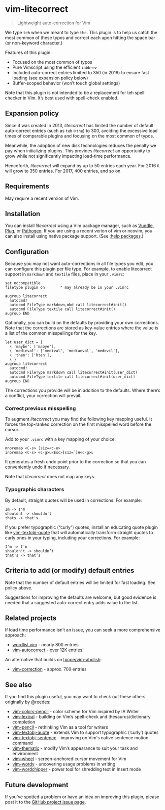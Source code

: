 # vim-litecorrect

> Lightweight auto-correction for Vim

We type `teh` when we meant to type `the`. This plugin is to help us catch
the most common of these typos and correct each upon hitting the space bar
(or non-keyword character.)

Features of this plugin:

* Focused on the most common of typos
* Pure Vimscript using the efficient `iabbrev`
* Included auto-correct entries limited to 350 (in 2016) to ensure fast
  loading (see expansion policy below)
* Buffer-scoped behavior (won’t touch global settings)

Note that this plugin is not intended to be a replacement for teh spell
checker in Vim. It’s best used with spell-check enabled.

## Expansion policy

Since it was created in 2013, _litecorrect_ has limited the number of
default auto-correct entries (such as `teh`->`the`) to 300, avoiding the
excessive load times of comparable plugins and focusing on the most common
of typos.

Meanwhile, the adoption of new disk technologies reduces the penalty we
pay when initializing plugins. This provides _litecorrect_ an opportunity
to grow while not significantly impacting load-time performance.

Henceforth, _litecorrect_ will expand by up to 50 entries each year. For
2016 it will grow to 350 entries. For 2017, 400 entries, and so on.

## Requirements

May require a recent version of Vim.

## Installation

You can install _litecorrect_ using a Vim package manager, such as
[Vundle][vnd], [Plug][plg], or [Pathogen][pth]. If you are using a recent
verion of vim or neovim, you can also install using native package support.
(See [:help packages][packages].)

[vnd]: https://github.com/gmarik/Vundle.vim
[plg]: https://github.com/junegunn/vim-plug
[pth]: https://github.com/tpope/vim-pathogen
[packages]: https://vimhelp.org/repeat.txt.html#packages

## Configuration

Because you may not want auto-corrections in all file types you edit, you can
configure this plugin per file type. For example, to enable litecorrect support
in `markdown` and `textile` files, place in your `.vimrc`:

  ```vim
  set nocompatible
  filetype plugin on       " may already be in your .vimrc

  augroup litecorrect
    autocmd!
    autocmd FileType markdown,mkd call litecorrect#init()
    autocmd FileType textile call litecorrect#init()
  augroup END
  ```

Optionally, you can build on the defaults by providing your own corrections.
Note that the corrections are stored as key-value entries where the value is
a list of the common misspellings for the key.

  ```
  let user_dict = {
    \ 'maybe': ['mabye'],
    \ 'medieval': ['medival', 'mediaeval', 'medevil'],
    \ 'then': ['hten'],
    \ }
  augroup litecorrect
    autocmd!
    autocmd FileType markdown call litecorrect#init(user_dict)
    autocmd FileType textile call litecorrect#init(user_dict)
  augroup END
  ```

The corrections you provide will be in addition to the defaults. Where
there’s a conflict, your correction will prevail.

### Correct previous misspelling

To augment _litecorrect_ you may find the following key mapping useful.
It forces the top-ranked correction on the first misspelled word
before the cursor.

Add to your `.vimrc` with a key mapping of your choice:

```vim
nnoremap <C-s> [s1z=<c-o>
inoremap <C-s> <c-g>u<Esc>[s1z=`]A<c-g>u
```

It generates a fresh undo point prior to the correction so
that you can conveniently undo if necessary.

Note that _litecorrect_ does not map any keys.

### Typographic characters

By default, straight quotes will be used in corrections. For example:

```
Im -> I'm
shouldnt -> shouldn't
thats -> that's
```

If you prefer typographic (“curly”) quotes, install an educating quote plugin
like [vim-textobj-quote][qu] that will automatically transform straight quotes
to curly ones in your typing, including your corrections. For example:

```
I'm -> I’m
shouldn't -> shouldn’t
that's -> that’s
```

## Criteria to add (or modify) default entries

Note that the number of default entries will be limited for fast loading. See
policy above.

Suggestions for improving the defaults are welcome, but good evidence is needed
that a suggested auto-correct entry adds value to the list.

## Related projects

If load time performance isn’t an issue, you can seek a more comprehensive
approach:

* [wordlist.vim](https://github.com/vim-scripts/wordlist.vim) - nearly 800 entries
* [vim-autocorrect](https://github.com/panozzaj/vim-autocorrect) - over 12K entries!

An alternative that builds on [tpope/vim-abolish][va]:

* [vim-correction](https://github.com/jdelkins/vim-correction) - approx. 700 entries

[va]: https://github.com/tpope/vim-abolish

## See also

If you find this plugin useful, you may want to check out these others
originally by [@reedes][re]:

* [vim-colors-pencil][cp] - color scheme for Vim inspired by IA Writer
* [vim-lexical][lx] - building on Vim’s spell-check and thesaurus/dictionary completion
* [vim-pencil][pn] - rethinking Vim as a tool for writers
* [vim-textobj-quote][qu] - extends Vim to support typographic (‘curly’) quotes
* [vim-textobj-sentence][ts] - improving on Vim's native sentence motion command
* [vim-thematic][th] - modify Vim’s appearance to suit your task and environment
* [vim-wheel][wh] - screen-anchored cursor movement for Vim
* [vim-wordy][wo] - uncovering usage problems in writing
* [vim-wordchipper][wc] - power tool for shredding text in Insert mode

[re]: https://github.com/reedes
[cp]: https://github.com/preservim/vim-colors-pencil
[lx]: https://github.com/preservim/vim-lexical
[vo]: https://github.com/preservim/vim-one
[pn]: https://github.com/preservim/vim-pencil
[ts]: https://github.com/preservim/vim-textobj-sentence
[qu]: https://github.com/preservim/vim-textobj-quote
[th]: https://github.com/preservim/vim-thematic
[wh]: https://github.com/preservim/vim-wheel
[wo]: https://github.com/preservim/vim-wordy
[wc]: https://github.com/preservim/vim-wordchipper

## Future development

If you’ve spotted a problem or have an idea on improving this plugin,
please post it to the [GitHub project issue page][issues].

[issues]: https://github.com/preservim/vim-litecorrect/issues
